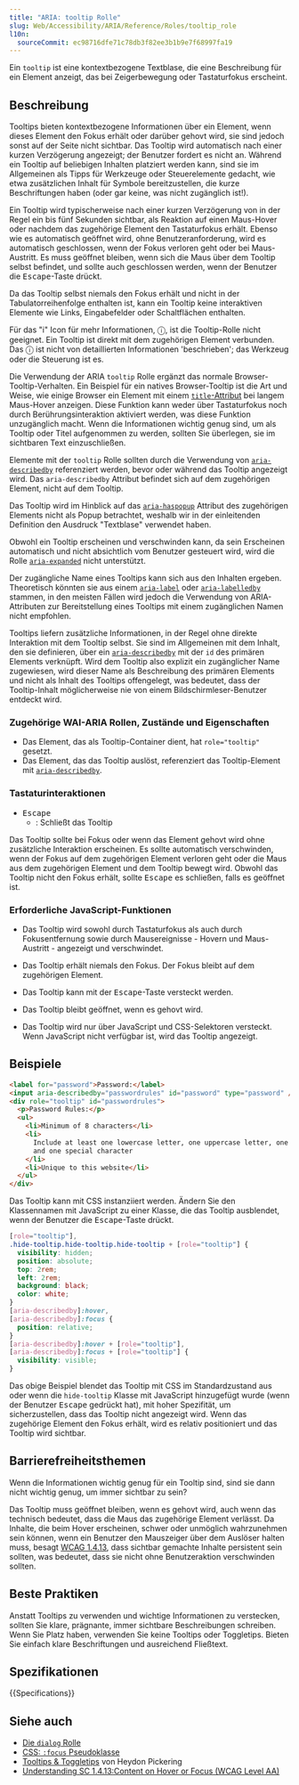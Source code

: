 ```yaml
---
title: "ARIA: tooltip Rolle"
slug: Web/Accessibility/ARIA/Reference/Roles/tooltip_role
l10n:
  sourceCommit: ec98716dfe71c78db3f82ee3b1b9e7f68997fa19
---
```


Ein `tooltip` ist eine kontextbezogene Textblase, die eine Beschreibung für ein Element anzeigt, das bei Zeigerbewegung oder Tastaturfokus erscheint.

## Beschreibung

Tooltips bieten kontextbezogene Informationen über ein Element, wenn dieses Element den Fokus erhält oder darüber gehovt wird, sie sind jedoch sonst auf der Seite nicht sichtbar. Das Tooltip wird automatisch nach einer kurzen Verzögerung angezeigt; der Benutzer fordert es nicht an. Während ein Tooltip auf beliebigen Inhalten platziert werden kann, sind sie im Allgemeinen als Tipps für Werkzeuge oder Steuerelemente gedacht, wie etwa zusätzlichen Inhalt für Symbole bereitzustellen, die kurze Beschriftungen haben (oder gar keine, was nicht zugänglich ist!).

Ein Tooltip wird typischerweise nach einer kurzen Verzögerung von in der Regel ein bis fünf Sekunden sichtbar, als Reaktion auf einen Maus-Hover oder nachdem das zugehörige Element den Tastaturfokus erhält. Ebenso wie es automatisch geöffnet wird, ohne Benutzeranforderung, wird es automatisch geschlossen, wenn der Fokus verloren geht oder bei Maus-Austritt. Es muss geöffnet bleiben, wenn sich die Maus über dem Tooltip selbst befindet, und sollte auch geschlossen werden, wenn der Benutzer die <kbd>Escape</kbd>-Taste drückt.

Da das Tooltip selbst niemals den Fokus erhält und nicht in der Tabulatorreihenfolge enthalten ist, kann ein Tooltip keine interaktiven Elemente wie Links, Eingabefelder oder Schaltflächen enthalten.

Für das "i" Icon für mehr Informationen, ⓘ, ist die Tooltip-Rolle nicht geeignet. Ein Tooltip ist direkt mit dem zugehörigen Element verbunden. Das ⓘ ist nicht von detaillierten Informationen 'beschrieben'; das Werkzeug oder die Steuerung ist es.

Die Verwendung der ARIA `tooltip` Rolle ergänzt das normale Browser-Tooltip-Verhalten. Ein Beispiel für ein natives Browser-Tooltip ist die Art und Weise, wie einige Browser ein Element mit einem [`title`-Attribut](/de/docs/Web/HTML/Global_attributes/title) bei langem Maus-Hover anzeigen. Diese Funktion kann weder über Tastaturfokus noch durch Berührungsinteraktion aktiviert werden, was diese Funktion unzugänglich macht. Wenn die Informationen wichtig genug sind, um als Tooltip oder Titel aufgenommen zu werden, sollten Sie überlegen, sie im sichtbaren Text einzuschließen.

Elemente mit der `tooltip` Rolle sollten durch die Verwendung von [`aria-describedby`](/de/docs/Web/Accessibility/ARIA/Reference/Attributes/aria-describedby) referenziert werden, bevor oder während das Tooltip angezeigt wird. Das `aria-describedby` Attribut befindet sich auf dem zugehörigen Element, nicht auf dem Tooltip.

Das Tooltip wird im Hinblick auf das [`aria-haspopup`](/de/docs/Web/Accessibility/ARIA/Reference/Attributes/aria-haspopup) Attribut des zugehörigen Elements nicht als Popup betrachtet, weshalb wir in der einleitenden Definition den Ausdruck "Textblase" verwendet haben.

Obwohl ein Tooltip erscheinen und verschwinden kann, da sein Erscheinen automatisch und nicht absichtlich vom Benutzer gesteuert wird, wird die Rolle [`aria-expanded`](/de/docs/Web/Accessibility/ARIA/Reference/Attributes/aria-expanded) nicht unterstützt.

Der zugängliche Name eines Tooltips kann sich aus den Inhalten ergeben. Theoretisch könnten sie aus einem [`aria-label`](/de/docs/Web/Accessibility/ARIA/Reference/Attributes/aria-label) oder [`aria-labelledby`](/de/docs/Web/Accessibility/ARIA/Reference/Attributes/aria-labelledby) stammen, in den meisten Fällen wird jedoch die Verwendung von ARIA-Attributen zur Bereitstellung eines Tooltips mit einem zugänglichen Namen nicht empfohlen.

Tooltips liefern zusätzliche Informationen, in der Regel ohne direkte Interaktion mit dem Tooltip selbst. Sie sind im Allgemeinen mit dem Inhalt, den sie definieren, über ein [`aria-describedby`](/de/docs/Web/Accessibility/ARIA/Reference/Attributes/aria-describedby) mit der `id` des primären Elements verknüpft. Wird dem Tooltip also explizit ein zugänglicher Name zugewiesen, wird dieser Name als Beschreibung des primären Elements und nicht als Inhalt des Tooltips offengelegt, was bedeutet, dass der Tooltip-Inhalt möglicherweise nie von einem Bildschirmleser-Benutzer entdeckt wird.

### Zugehörige WAI-ARIA Rollen, Zustände und Eigenschaften

- Das Element, das als Tooltip-Container dient, hat `role="tooltip"` gesetzt.
- Das Element, das das Tooltip auslöst, referenziert das Tooltip-Element mit [`aria-describedby`](/de/docs/Web/Accessibility/ARIA/Reference/Attributes/aria-describedby).

### Tastaturinteraktionen

- <kbd>Escape</kbd>
  - : Schließt das Tooltip

Das Tooltip sollte bei Fokus oder wenn das Element gehovt wird ohne zusätzliche Interaktion erscheinen. Es sollte automatisch verschwinden, wenn der Fokus auf dem zugehörigen Element verloren geht oder die Maus aus dem zugehörigen Element und dem Tooltip bewegt wird. Obwohl das Tooltip nicht den Fokus erhält, sollte <kbd>Escape</kbd> es schließen, falls es geöffnet ist.

### Erforderliche JavaScript-Funktionen

- Das Tooltip wird sowohl durch Tastaturfokus als auch durch Fokusentfernung sowie durch Mausereignisse - Hovern und Maus-Austritt - angezeigt und verschwindet.

- Das Tooltip erhält niemals den Fokus. Der Fokus bleibt auf dem zugehörigen Element.

- Das Tooltip kann mit der <kbd>Escape</kbd>-Taste versteckt werden.

- Das Tooltip bleibt geöffnet, wenn es gehovt wird.

- Das Tooltip wird nur über JavaScript und CSS-Selektoren versteckt. Wenn JavaScript nicht verfügbar ist, wird das Tooltip angezeigt.

## Beispiele

```html
<label for="password">Password:</label>
<input aria-describedby="passwordrules" id="password" type="password" />
<div role="tooltip" id="passwordrules">
  <p>Password Rules:</p>
  <ul>
    <li>Minimum of 8 characters</li>
    <li>
      Include at least one lowercase letter, one uppercase letter, one number
      and one special character
    </li>
    <li>Unique to this website</li>
  </ul>
</div>
```

Das Tooltip kann mit CSS instanziiert werden. Ändern Sie den Klassennamen mit JavaScript zu einer Klasse, die das Tooltip ausblendet, wenn der Benutzer die <kbd>Escape</kbd>-Taste drückt.

```css
[role="tooltip"],
.hide-tooltip.hide-tooltip.hide-tooltip + [role="tooltip"] {
  visibility: hidden;
  position: absolute;
  top: 2rem;
  left: 2rem;
  background: black;
  color: white;
}
[aria-describedby]:hover,
[aria-describedby]:focus {
  position: relative;
}
[aria-describedby]:hover + [role="tooltip"],
[aria-describedby]:focus + [role="tooltip"] {
  visibility: visible;
}
```

Das obige Beispiel blendet das Tooltip mit CSS im Standardzustand aus oder wenn die `hide-tooltip` Klasse mit JavaScript hinzugefügt wurde (wenn der Benutzer <kbd>Escape</kbd> gedrückt hat), mit hoher Spezifität, um sicherzustellen, dass das Tooltip nicht angezeigt wird. Wenn das zugehörige Element den Fokus erhält, wird es relativ positioniert und das Tooltip wird sichtbar.

## Barrierefreiheitsthemen

Wenn die Informationen wichtig genug für ein Tooltip sind, sind sie dann nicht wichtig genug, um immer sichtbar zu sein?

Das Tooltip muss geöffnet bleiben, wenn es gehovt wird, auch wenn das technisch bedeutet, dass die Maus das zugehörige Element verlässt. Da Inhalte, die beim Hover erscheinen, schwer oder unmöglich wahrzunehmen sein können, wenn ein Benutzer den Mauszeiger über dem Auslöser halten muss, besagt [WCAG 1.4.13](/de/docs/Web/Accessibility/Guides/Understanding_WCAG/Perceivable#guideline_1.4_make_it_easier_for_users_to_see_and_hear_content_including_separating_foreground_from_background), dass sichtbar gemachte Inhalte persistent sein sollten, was bedeutet, dass sie nicht ohne Benutzeraktion verschwinden sollten.

## Beste Praktiken

Anstatt Tooltips zu verwenden und wichtige Informationen zu verstecken, sollten Sie klare, prägnante, immer sichtbare Beschreibungen schreiben. Wenn Sie Platz haben, verwenden Sie keine Tooltips oder Toggletips. Bieten Sie einfach klare Beschriftungen und ausreichend Fließtext.

## Spezifikationen

{{Specifications}}

## Siehe auch

- [Die `dialog` Rolle](/de/docs/Web/Accessibility/ARIA/Reference/Roles/dialog_role)
- [CSS: `:focus` Pseudoklasse](/de/docs/Web/CSS/:focus)
- [Tooltips & Toggletips](https://inclusive-components.design/tooltips-toggletips/) von Heydon Pickering
- [Understanding SC 1.4.13:Content on Hover or Focus (WCAG Level AA)](https://www.w3.org/WAI/WCAG21/Understanding/content-on-hover-or-focus.html)
